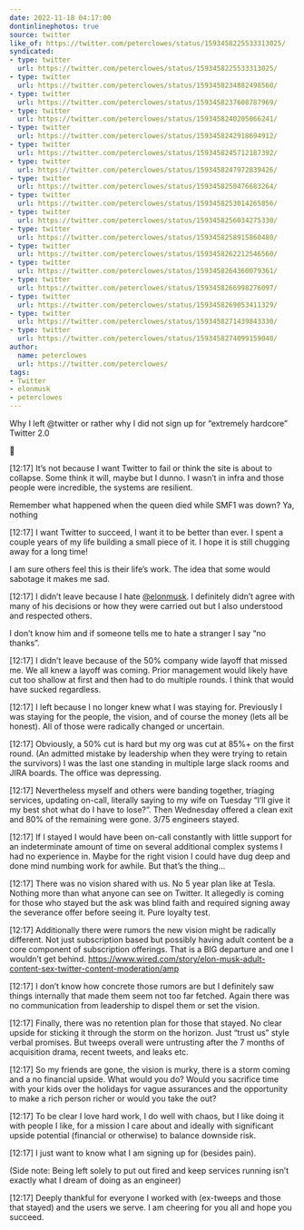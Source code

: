 ```yaml
---
date: 2022-11-18 04:17:00
dontinlinephotos: true
source: twitter
like_of: https://twitter.com/peterclowes/status/1593458225533313025/
syndicated:
- type: twitter
  url: https://twitter.com/peterclowes/status/1593458225533313025/
- type: twitter
  url: https://twitter.com/peterclowes/status/1593458234882498560/
- type: twitter
  url: https://twitter.com/peterclowes/status/1593458237608787969/
- type: twitter
  url: https://twitter.com/peterclowes/status/1593458240205066241/
- type: twitter
  url: https://twitter.com/peterclowes/status/1593458242918694912/
- type: twitter
  url: https://twitter.com/peterclowes/status/1593458245712187392/
- type: twitter
  url: https://twitter.com/peterclowes/status/1593458247972839426/
- type: twitter
  url: https://twitter.com/peterclowes/status/1593458250476683264/
- type: twitter
  url: https://twitter.com/peterclowes/status/1593458253014265856/
- type: twitter
  url: https://twitter.com/peterclowes/status/1593458256034275330/
- type: twitter
  url: https://twitter.com/peterclowes/status/1593458258915860480/
- type: twitter
  url: https://twitter.com/peterclowes/status/1593458262212546560/
- type: twitter
  url: https://twitter.com/peterclowes/status/1593458264360079361/
- type: twitter
  url: https://twitter.com/peterclowes/status/1593458266998276097/
- type: twitter
  url: https://twitter.com/peterclowes/status/1593458269053411329/
- type: twitter
  url: https://twitter.com/peterclowes/status/1593458271439843330/
- type: twitter
  url: https://twitter.com/peterclowes/status/1593458274099159040/
author:
  name: peterclowes
  url: https://twitter.com/peterclowes/
tags:
- Twitter
- elonmusk
- peterclowes
---
```


Why I left @twitter or rather why I did not sign up for “extremely hardcore” Twitter 2.0



🧵

<time id="1593458234882498560">[12:17]</time> It’s not because I want Twitter to fail or think the site is about to collapse. Some think it will, maybe but I dunno. I wasn’t in infra and those people were incredible, the systems are resilient.



Remember what happened when the queen died while SMF1 was down? Ya, nothing

<time id="1593458237608787969">[12:17]</time> I want Twitter to succeed, I want it to be better than ever. I spent a couple years of my life building a small piece of it. I hope it is still chugging away for a long time!



I am sure others feel this is their life’s work. The idea that some would sabotage it makes me sad.

<time id="1593458240205066241">[12:17]</time> I didn’t leave because I hate [@elonmusk](https://twitter.com/elonmusk/). I definitely didn’t agree with many of his decisions or how they were carried out but I also understood and respected others. 



I don’t know him and if someone tells me to hate a stranger I say “no thanks”.

<time id="1593458242918694912">[12:17]</time> I didn’t leave because of the 50% company wide layoff that missed me. We all knew a layoff was coming. Prior management would likely have cut too shallow at first and then had to do multiple rounds. I think that would have sucked regardless.

<time id="1593458245712187392">[12:17]</time> I left because I no longer knew what I was staying for. Previously I was staying for the people, the vision, and of course the money (lets all be honest). All of those were radically changed or uncertain.

<time id="1593458247972839426">[12:17]</time> Obviously, a 50% cut is hard but my org was cut at 85%+ on the first round. (An admitted mistake by leadership when they were trying to retain the survivors) I was the last one standing in multiple large slack rooms and JIRA boards. The office was depressing.

<time id="1593458250476683264">[12:17]</time> Nevertheless myself and others were banding together, triaging services, updating on-call, literally saying to my wife on Tuesday “I’ll give it my best shot what do I have to lose?”. Then Wednesday offered a clean exit and 80% of the remaining were gone. 3/75 engineers stayed.

<time id="1593458253014265856">[12:17]</time> If I stayed I would have been on-call constantly with little support for an indeterminate amount of time on several additional complex systems I had no experience in. Maybe for the right vision I could have dug deep and done mind numbing work for awhile. But that’s the thing…

<time id="1593458256034275330">[12:17]</time> There was no vision shared with us. No 5 year plan like at Tesla. Nothing more than what anyone can see on Twitter. It allegedly is coming for those who stayed but the ask was blind faith and required signing away the severance offer before seeing it. Pure loyalty test.

<time id="1593458258915860480">[12:17]</time> Additionally there were rumors the new vision might be radically different. Not just subscription based but possibly having adult content be a core component of subscription offerings. That is a BIG departure and one I wouldn’t get behind. https://www.wired.com/story/elon-musk-adult-content-sex-twitter-content-moderation/amp

<time id="1593458262212546560">[12:17]</time> I don’t know how concrete those rumors are but I definitely saw things internally that made them seem not too far fetched. Again there was no communication from leadership to dispel them or set the vision.

<time id="1593458264360079361">[12:17]</time> Finally, there was no retention plan for those that stayed. No clear upside for sticking it through the storm on the horizon. Just “trust us” style verbal promises. But tweeps overall were untrusting after the 7 months of acquisition drama, recent tweets, and leaks etc.

<time id="1593458266998276097">[12:17]</time> So my friends are gone, the vision is murky, there is a storm coming and a no financial upside. What would you do? Would you sacrifice time with your kids over the holidays for vague assurances and the opportunity to make a rich person richer or would you take the out?

<time id="1593458269053411329">[12:17]</time> To be clear I love hard work, I do well with chaos, but I like doing it with people I like, for a mission I care about and ideally with significant upside potential (financial or otherwise) to balance downside risk.

<time id="1593458271439843330">[12:17]</time> I just want to know what I am signing up for (besides pain).



(Side note: Being left solely to put out fired and keep services running isn’t exactly what I dream of doing as an engineer)

<time id="1593458274099159040">[12:17]</time> Deeply thankful for everyone I worked with (ex-tweeps and those that stayed) and the users we serve. I am cheering for you all and hope you succeed.